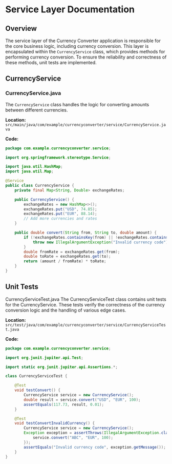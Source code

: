# Service Layer Documentation

## Overview
The service layer of the Currency Converter application is responsible for the core business logic, including currency conversion. This layer is encapsulated within the `CurrencyService` class, which provides methods for performing currency conversion. To ensure the reliability and correctness of these methods, unit tests are implemented.

## CurrencyService

### CurrencyService.java
The `CurrencyService` class handles the logic for converting amounts between different currencies.

**Location:** `src/main/java/com/example/currencyconverter/service/CurrencyService.java`

**Code:**

```java
package com.example.currencyconverter.service;

import org.springframework.stereotype.Service;

import java.util.HashMap;
import java.util.Map;

@Service
public class CurrencyService {
    private final Map<String, Double> exchangeRates;

    public CurrencyService() {
        exchangeRates = new HashMap<>();
        exchangeRates.put("USD", 74.85);
        exchangeRates.put("EUR", 88.14);
        // Add more currencies and rates
    }

    public double convert(String from, String to, double amount) {
        if (!exchangeRates.containsKey(from) || !exchangeRates.containsKey(to)) {
            throw new IllegalArgumentException("Invalid currency code");
        }
        double fromRate = exchangeRates.get(from);
        double toRate = exchangeRates.get(to);
        return (amount / fromRate) * toRate;
    }
}
```
## Unit Tests
CurrencyServiceTest.java
The CurrencyServiceTest class contains unit tests for the CurrencyService. These tests verify the correctness of the currency conversion logic and the handling of various edge cases.

**Location:** `src/test/java/com/example/currencyconverter/service/CurrencyServiceTest.java`

**Code:**
```java
package com.example.currencyconverter.service;

import org.junit.jupiter.api.Test;

import static org.junit.jupiter.api.Assertions.*;

class CurrencyServiceTest {

    @Test
    void testConvert() {
        CurrencyService service = new CurrencyService();
        double result = service.convert("USD", "EUR", 100);
        assertEquals(117.73, result, 0.01);
    }

    @Test
    void testConvertInvalidCurrency() {
        CurrencyService service = new CurrencyService();
        Exception exception = assertThrows(IllegalArgumentException.class, () -> {
            service.convert("ABC", "EUR", 100);
        });
        assertEquals("Invalid currency code", exception.getMessage());
    }
}
```
